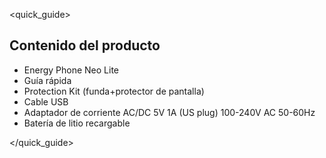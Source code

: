 <quick_guide>
## Contenido del producto

* Energy Phone Neo Lite
* Guía rápida
* Protection Kit (funda+protector de pantalla)
* Cable USB
* Adaptador de corriente AC/DC 5V 1A (US plug) 100-240V AC 50-60Hz
* Batería de litio recargable

</quick_guide>
